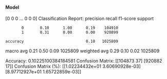 #### Model
[0 0 0 ... 0 0 0]
Classification Report:
              precision    recall  f1-score   support

           0       0.10      1.00      0.19    104910
           1       0.31      0.00      0.00    920899

    accuracy                           0.10   1025809
   macro avg       0.21      0.50      0.09   1025809
weighted avg       0.29      0.10      0.02   1025809

Accuracy: 0.10225100384184581
Confusion Matrix:
[[104873     37]
 [920882     17]]
Confusion Matrix (%):
[[1.02234432e+01 3.60690928e-03]
 [8.97712927e+01 1.65722859e-03]]
